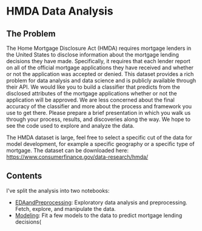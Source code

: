 # HMDA Data Analysis

 
## The Problem

The Home Mortgage Disclosure Act (HMDA) requires mortgage lenders in the United States to disclose information about the mortgage lending decisions they have made. Specifically, it requires that each lender report on all of the official mortgage applications they have received and whether or not the application was accepted or denied. This dataset provides a rich problem for data analysis and data science and is publicly available through their API. We would like you to build a classifier that predicts from the disclosed attributes of the mortgage applications whether or not the application will be approved. We are less concerned about the final accuracy of the classifier and more about the process and framework you use to get there. Please prepare a brief presentation in which you walk us through your process, results, and discoveries along the way. We hope to see the code used to explore and analyze the data. 

The HMDA dataset is large, feel free to select a specific cut of the data for model development, for example a specific geography or a specific type of mortgage. The dataset can be downloaded here: https://www.consumerfinance.gov/data-research/hmda/

## Contents

I've split the analysis into two notebooks:

* [EDAandPreprocessing](https://github.com/CharlesNaylor/hmda/blob/master/EDAandPreprocessing.pdf): Exploratory data analysis and preprocessing. Fetch, explore, and manipulate the data.
* [Modeling](https://github.com/CharlesNaylor/hmda/blob/master/Modeling.pdf): Fit a few models to the data to predict mortgage lending decisions(